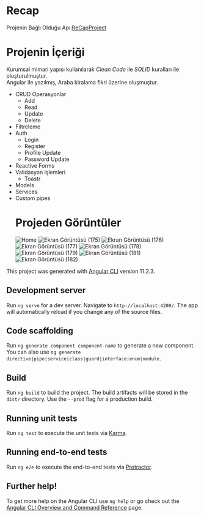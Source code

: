 # Recap
  Projenin Bağlı Olduğu Apı:[ReCapProject](https://github.com/aysebayrak812/ReCapProject)
# Projenin İçeriği
Kurumsal mimari yapısı kullanılarak *Clean Code* ile *SOLID* kuralları ile oluşturulmuştur.<br/> Angular ile yazılmış, Araba kiralama fikri üzerine oluşmuştur.
- CRUD Operasyonlar
  - Add
  - Read
  - Update
  - Delete
- Filtreleme
- Auth
  - Login
  - Register
  - Profile Update
  - Password Update
- Reactive Forms
- Validasyon işlemleri
  - Toastr
- Models
- Services
- Custom pipes
  # Projeden Görüntüler 
  ![Home](https://user-images.githubusercontent.com/73500636/115147613-8399ca80-a064-11eb-8729-01e0e6fd6a6a.png)
  ![Ekran Görüntüsü (175)](https://user-images.githubusercontent.com/73500636/115147640-a0360280-a064-11eb-8103-cfb78f53bb06.png)
  ![Ekran Görüntüsü (176)](https://user-images.githubusercontent.com/73500636/115147667-c0fe5800-a064-11eb-9519-c71218748a77.png)
  ![Ekran Görüntüsü (177)](https://user-images.githubusercontent.com/73500636/115147685-dbd0cc80-a064-11eb-8a97-a2331aa4c39d.png)
  ![Ekran Görüntüsü (178)](https://user-images.githubusercontent.com/73500636/115147689-e7bc8e80-a064-11eb-8ac0-7e9aeb9e32bc.png)
  ![Ekran Görüntüsü (179)](https://user-images.githubusercontent.com/73500636/115147691-ebe8ac00-a064-11eb-87f3-2ea023b91a9e.png)
  ![Ekran Görüntüsü (181)](https://user-images.githubusercontent.com/73500636/115147694-f0ad6000-a064-11eb-9399-16066ccd0295.png)
  ![Ekran Görüntüsü (182)](https://user-images.githubusercontent.com/73500636/115147709-fe62e580-a064-11eb-94ff-8e7ba69581fa.png)




  



 
  




This project was generated with [Angular CLI](https://github.com/angular/angular-cli) version 11.2.3.

## Development server

Run `ng serve` for a dev server. Navigate to `http://localhost:4200/`. The app will automatically reload if you change any of the source files.

## Code scaffolding

Run `ng generate component component-name` to generate a new component. You can also use `ng generate directive|pipe|service|class|guard|interface|enum|module`.

## Build

Run `ng build` to build the project. The build artifacts will be stored in the `dist/` directory. Use the `--prod` flag for a production build.

## Running unit tests

Run `ng test` to execute the unit tests via [Karma](https://karma-runner.github.io).

## Running end-to-end tests

Run `ng e2e` to execute the end-to-end tests via [Protractor](http://www.protractortest.org/).


## Further help!


To get more help on the Angular CLI use `ng help` or go check out the [Angular CLI Overview and Command Reference](https://angular.io/cli) page.
